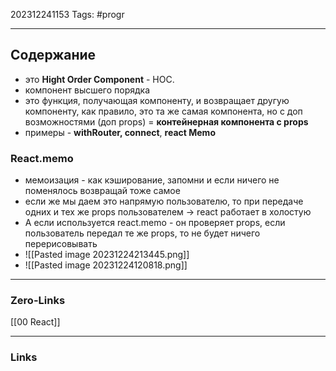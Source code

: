 202312241153
Tags: #progr 

---
## Содержание
 - это **Hight Order Component** - HOC. 
 - компонент высшего порядка 
 - это функция, получающая компоненту, и возвращает другую компоненту, как правило, это та же самая компонента, но с доп возможностями (доп props) = **контейнерная компонента с props**
 - примеры - **withRouter, connect**, **react Memo**

### React.memo
- мемоизация - как кэширование, запомни и если ничего не поменялось возвращай тоже самое
- если же мы даем это напрямую пользователю, то при передаче одних и тех же props пользователем -> react работает в холостую
- А если используется react.memo - он проверяет props, если пользователь передал те же props, то не будет ничего перерисовывать
- ![[Pasted image 20231224213445.png]]
- ![[Pasted image 20231224120818.png]]
---
### Zero-Links
[[00 React]]

---
### Links
